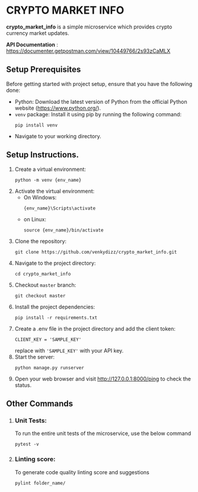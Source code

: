# CRYPTO MARKET INFO
**crypto_market_info** is a simple microservice which provides crypto currency market updates.

**API Documentation** : https://documenter.getpostman.com/view/10449766/2s93zCaMLX

## Setup Prerequisites

Before getting started with project setup, ensure that you have the following done:

- Python: Download the latest version of Python from the official Python website (https://www.python.org/).
- `venv` package: Install it using pip by running the following command:
    ``` shell
    pip install venv
    ```
- Navigate to your working directory.

## Setup  Instructions.

1. Create a virtual environment:
   ``` shell
   python -m venv {env_name}
   ```
2. Activate the virtual environment:
    * On Windows:
        ``` shell
        {env_name}\Scripts\activate

        ```
    * on Linux:
        ``` shell
        source {env_name}/bin/activate
        ```
3. Clone the repository:
    ``` shell
    git clone https://github.com/venkydizz/crypto_market_info.git
    ```
4. Navigate to the project directory:
    ``` shell
    cd crypto_market_info
    ```
5. Checkout `master` branch:
    ```
    git checkout master
    ```
6. Install the project dependencies:
    ``` shell
    pip install -r requirements.txt
    ```
7. Create a .env file in the project directory and add the client token:
    ```
    CLIENT_KEY = 'SAMPLE_KEY'
    ```
    replace with `'SAMPLE_KEY'` with your API key.
8. Start the server:
    ``` shell
    python manage.py runserver
    ```
9. Open your web browser and visit http://127.0.0.1:8000/ping to check the status.

## Other Commands
1. ### Unit Tests:
    To run the entire unit tests of the microservice, use the below command
    ```
    pytest -v
    ```

2. ### Linting score:
    To generate code quality linting score and  suggestions
    ```
    pylint folder_name/
    ```







